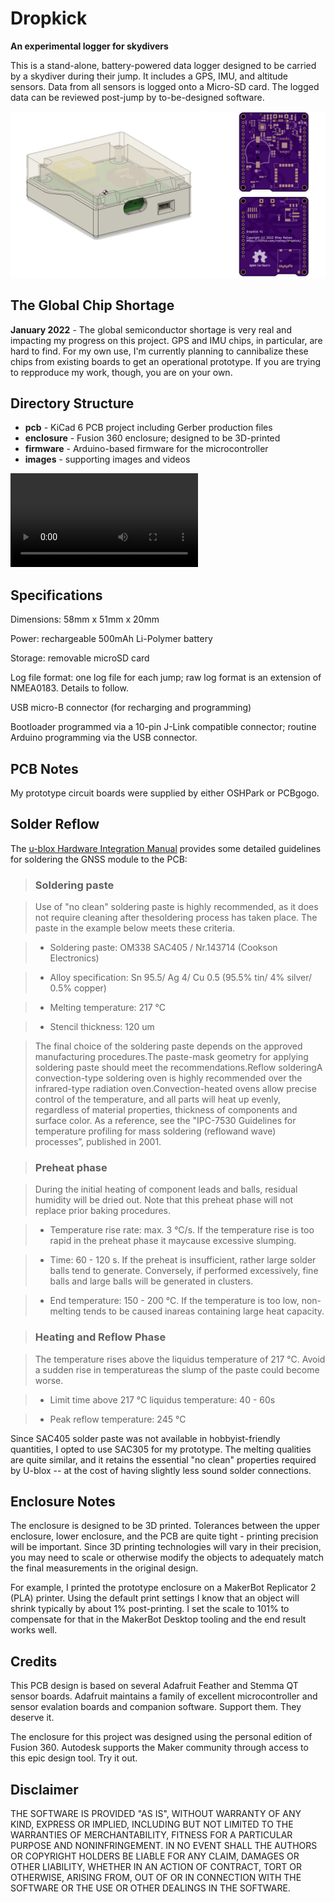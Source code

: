 
# Dropkick
**An experimental logger for skydivers**

This is a stand-alone, battery-powered data logger designed to be
carried by a skydiver during their jump.  It includes a GPS, IMU, and altitude sensors. Data from all sensors is logged onto a Micro-SD card. The logged data can be reviewed post-jump by to-be-designed software.

![](images/dropkick-03.png)

## The Global Chip Shortage
**January 2022** - The global semiconductor shortage is very real and impacting my progress on this project. GPS and IMU chips, in particular, are hard to find. For my own use, I'm currently planning to cannibalize these chips from existing boards to get an operational prototype.  If you are trying to repproduce my work, though, you are on your own.


## Directory Structure
* **pcb** - KiCad 6 PCB project including Gerber production files
* **enclosure** - Fusion 360 enclosure; designed to be 3D-printed
* **firmware** - Arduino-based firmware for the microcontroller
* **images** - supporting images and videos

![](images/dropkick-ANIMATION.avi)

## Specifications

Dimensions: 58mm x 51mm x 20mm

Power: rechargeable 500mAh Li-Polymer battery

Storage: removable microSD card

Log file format: one log file for each jump; raw log format is an extension of NMEA0183. Details to follow.

USB micro-B connector (for recharging and programming)

Bootloader programmed via a 10-pin J-Link compatible connector; routine Arduino programming via the USB connector.

## PCB Notes
My prototype circuit boards were supplied by either OSHPark or PCBgogo.

## Solder Reflow

The [u-blox Hardware Integration Manual](https://www.u-blox.com/en/docs/UBX-16018358) provides some detailed guidelines for soldering the GNSS module to the PCB:

> ### Soldering paste

>Use of "no clean" soldering paste is highly recommended, as it does not require cleaning after thesoldering process has taken place. The paste in the example below meets these criteria.

> * Soldering paste: OM338 SAC405 / Nr.143714 (Cookson Electronics)

> * Alloy specification: Sn 95.5/ Ag 4/ Cu 0.5 (95.5% tin/ 4% silver/ 0.5% copper)

> * Melting temperature: 217 °C

> * Stencil thickness: 120 um

> The final choice of the soldering paste depends on the approved manufacturing procedures.The paste-mask geometry for applying soldering paste should meet the recommendations.Reflow solderingA convection-type soldering oven is highly recommended over the infrared-type radiation oven.Convection-heated ovens allow precise control of the temperature, and all parts will heat up evenly, regardless of material properties, thickness of components and surface color. As a reference, see the "IPC-7530 Guidelines for temperature profiling for mass soldering (reflowand wave) processes”, published in 2001.

> ### Preheat phase

>During the initial heating of component leads and balls, residual humidity will be dried out. Note that this preheat phase will not replace prior baking procedures.

> * Temperature rise rate: max. 3 °C/s. If the temperature rise is too rapid in the preheat phase it maycause excessive slumping.

> * Time: 60 - 120 s. If the preheat is insufficient, rather large solder balls tend to generate. Conversely, if performed excessively, fine balls and large balls will be generated in clusters.

> * End temperature: 150 - 200 °C. If the temperature is too low, non-melting tends to be caused inareas containing large heat capacity. 

> ### Heating and Reflow Phase

> The temperature rises above the liquidus temperature of 217 °C. Avoid a sudden rise in temperatureas the slump of the paste could become worse.

> * Limit time above 217 °C liquidus temperature: 40 - 60s

> * Peak reflow temperature: 245 °C

Since SAC405 solder paste was not available in hobbyist-friendly quantities, I opted to use SAC305 for my prototype. The melting qualities are quite similar, and it retains the essential "no clean" properties required by U-blox -- at the cost of having slightly less sound solder connections.

## Enclosure Notes
The enclosure is designed to be 3D printed. Tolerances between the upper enclosure, lower enclosure, and the PCB
are quite tight - printing precision will be important. Since 3D printing technologies will vary in their precision, 
you may need to scale or otherwise modify the objects to adequately match the final measurements in the original design.

For example, I printed the prototype enclosure on a MakerBot Replicator 2 (PLA) printer.  Using the default print settings
I know that an object will shrink typically by about 1% post-printing.  I set the scale to 101% to compensate for that 
in the MakerBot Desktop tooling and the end result works well.

## Credits
This PCB design is based on several Adafruit Feather and Stemma QT sensor boards.  Adafruit maintains a family of excellent
microcontroller and sensor evalation boards and companion software.  Support them. They deserve it.

The enclosure for this project was designed using the personal edition of Fusion 360. Autodesk supports the Maker community
through access to this epic design tool.  Try it out.


## Disclaimer
THE SOFTWARE IS PROVIDED "AS IS", WITHOUT WARRANTY OF ANY KIND, EXPRESS OR
IMPLIED, INCLUDING BUT NOT LIMITED TO THE WARRANTIES OF MERCHANTABILITY,
FITNESS FOR A PARTICULAR PURPOSE AND NONINFRINGEMENT. IN NO EVENT SHALL THE
AUTHORS OR COPYRIGHT HOLDERS BE LIABLE FOR ANY CLAIM, DAMAGES OR OTHER
LIABILITY, WHETHER IN AN ACTION OF CONTRACT, TORT OR OTHERWISE, ARISING FROM,
OUT OF OR IN CONNECTION WITH THE SOFTWARE OR THE USE OR OTHER DEALINGS IN THE
SOFTWARE.

